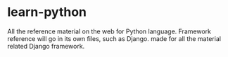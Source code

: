 # learn-python
All the reference material on the web for Python language.
Framework reference will go in its own files, such as Django. made for all the material related Django framework.